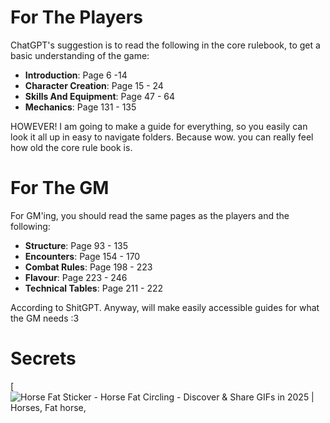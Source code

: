 # For The Players
ChatGPT's suggestion is to read the following in the core rulebook, to get a basic understanding of the game:
- **Introduction**: Page 6 -14
- **Character Creation**: Page 15 - 24
- **Skills And Equipment**: Page 47 - 64
- **Mechanics**: Page 131 - 135

HOWEVER!
I am going to make a guide for everything, so you easily can look it all up in easy to navigate folders.
Because wow. you can really feel how old the core rule book is.

# For The GM
For GM'ing, you should read the same pages as the players and the following:
- **Structure**: Page 93 - 135
- **Encounters**: Page 154 - 170
- **Combat Rules**: Page 198 - 223
- **Flavour**: Page 223 - 246
- **Technical Tables**: Page 211 - 222

According to ShitGPT.
Anyway, will make easily accessible guides for what the GM needs :3
# Secrets


[![Horse Fat Sticker - Horse Fat Circling - Discover & Share GIFs in 2025 |  Horses, Fat horse,](https://i.pinimg.com/originals/f7/bc/da/f7bcdade3d34a868e63a10012617699e.gif)